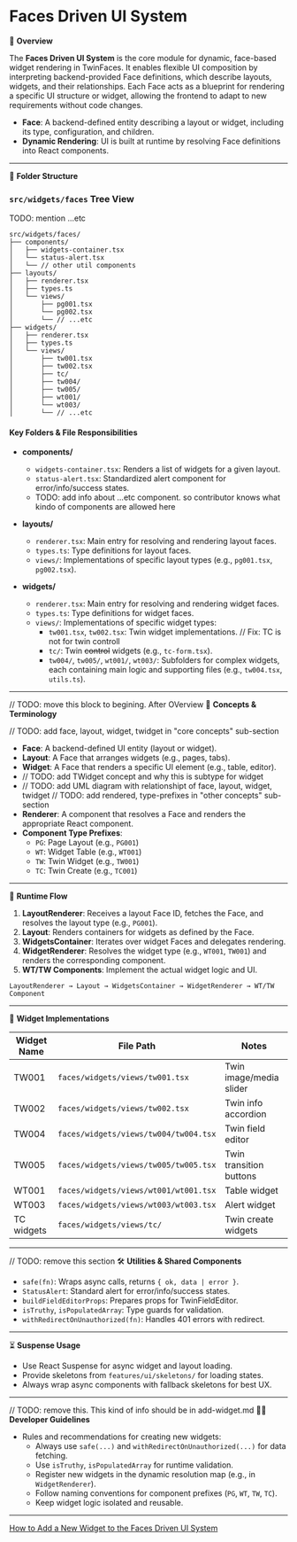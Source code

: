 # Faces Driven UI System

📖 **Overview**

The **Faces Driven UI System** is the core module for dynamic, face-based widget rendering in TwinFaces. It enables flexible UI composition by interpreting backend-provided Face definitions, which describe layouts, widgets, and their relationships. Each Face acts as a blueprint for rendering a specific UI structure or widget, allowing the frontend to adapt to new requirements without code changes.

- **Face**: A backend-defined entity describing a layout or widget, including its type, configuration, and children.
- **Dynamic Rendering**: UI is built at runtime by resolving Face definitions into React components.

---

📁 **Folder Structure**

### `src/widgets/faces` Tree View

TODO: mention ...etc

```
src/widgets/faces/
├── components/
│   ├── widgets-container.tsx
│   └── status-alert.tsx
│   └── // other util components
├── layouts/
│   ├── renderer.tsx
│   ├── types.ts
│   └── views/
│       ├── pg001.tsx
│       └── pg002.tsx
│       └── // ...etc
├── widgets/
│   ├── renderer.tsx
│   ├── types.ts
│   └── views/
│       ├── tw001.tsx
│       ├── tw002.tsx
│       ├── tc/
│       ├── tw004/
│       ├── tw005/
│       ├── wt001/
│       └── wt003/
│       └── // ...etc

```

#### Key Folders & File Responsibilities

- **components/**

  - `widgets-container.tsx`: Renders a list of widgets for a given layout.
  - `status-alert.tsx`: Standardized alert component for error/info/success states.
  - TODO: add info about ...etc component. so contributor knows what kindo of components are allowed here

- **layouts/**

  - `renderer.tsx`: Main entry for resolving and rendering layout faces.
  - `types.ts`: Type definitions for layout faces.
  - `views/`: Implementations of specific layout types (e.g., `pg001.tsx`, `pg002.tsx`).

- **widgets/**
  - `renderer.tsx`: Main entry for resolving and rendering widget faces.
  - `types.ts`: Type definitions for widget faces.
  - `views/`: Implementations of specific widget types:
    - `tw001.tsx`, `tw002.tsx`: Twin widget implementations.
      // Fix: TC is not for twin controll
    - `tc/`: Twin ~~control~~ widgets (e.g., `tc-form.tsx`).
    - `tw004/`, `tw005/`, `wt001/`, `wt003/`: Subfolders for complex widgets, each containing main logic and supporting files (e.g., `tw004.tsx`, `utils.ts`).

---

// TODO: move this block to begining. After OVerview
🧠 **Concepts & Terminology**

// TODO: add face, layout, widget, twidget in "core concepts" sub-section

- **Face**: A backend-defined UI entity (layout or widget).
- **Layout**: A Face that arranges widgets (e.g., pages, tabs).
- **Widget**: A Face that renders a specific UI element (e.g., table, editor).
- // TODO: add TWidget concept and why this is subtype for widget
- // TODO: add UML diagram with relationshipt of face, layout, widget, twidget
  // TODO: add rendered, type-prefixes in "other concepts" sub-section
- **Renderer**: A component that resolves a Face and renders the appropriate React component.
- **Component Type Prefixes**:
  - `PG`: Page Layout (e.g., `PG001`)
  - `WT`: Widget Table (e.g., `WT001`)
  - `TW`: Twin Widget (e.g., `TW001`)
  - `TC`: Twin Create (e.g., `TC001`)

---

🔄 **Runtime Flow**

1. **LayoutRenderer**: Receives a layout Face ID, fetches the Face, and resolves the layout type (e.g., `PG001`).
2. **Layout**: Renders containers for widgets as defined by the Face.
3. **WidgetsContainer**: Iterates over widget Faces and delegates rendering.
4. **WidgetRenderer**: Resolves the widget type (e.g., `WT001`, `TW001`) and renders the corresponding component.
5. **WT/TW Components**: Implement the actual widget logic and UI.

```
LayoutRenderer → Layout → WidgetsContainer → WidgetRenderer → WT/TW Component
```

---

🧩 **Widget Implementations**

| Widget Name | File Path                             | Notes                   |
| ----------- | ------------------------------------- | ----------------------- |
| TW001       | `faces/widgets/views/tw001.tsx`       | Twin image/media slider |
| TW002       | `faces/widgets/views/tw002.tsx`       | Twin info accordion     |
| TW004       | `faces/widgets/views/tw004/tw004.tsx` | Twin field editor       |
| TW005       | `faces/widgets/views/tw005/tw005.tsx` | Twin transition buttons |
| WT001       | `faces/widgets/views/wt001/wt001.tsx` | Table widget            |
| WT003       | `faces/widgets/views/wt003/wt003.tsx` | Alert widget            |
| TC widgets  | `faces/widgets/views/tc/`             | Twin create widgets     |

---

// TODO: remove this section
🛠️ **Utilities & Shared Components**

- `safe(fn)`: Wraps async calls, returns `{ ok, data | error }`.
- `StatusAlert`: Standard alert for error/info/success states.
- `buildFieldEditorProps`: Prepares props for TwinFieldEditor.
- `isTruthy`, `isPopulatedArray`: Type guards for validation.
- `withRedirectOnUnauthorized(fn)`: Handles 401 errors with redirect.

---

⏳ **Suspense Usage**

- Use React Suspense for async widget and layout loading.
- Provide skeletons from `features/ui/skeletons/` for loading states.
- Always wrap async components with fallback skeletons for best UX.

---

// TODO: remove this. This kind of info should be in add-widget.md
🧑‍💻 **Developer Guidelines**

- Rules and recommendations for creating new widgets:
  - Always use `safe(...)` and `withRedirectOnUnauthorized(...)` for data fetching.
  - Use `isTruthy`, `isPopulatedArray` for runtime validation.
  - Register new widgets in the dynamic resolution map (e.g., in `WidgetRenderer`).
  - Follow naming conventions for component prefixes (`PG`, `WT`, `TW`, `TC`).
  - Keep widget logic isolated and reusable.

---

[How to Add a New Widget to the Faces Driven UI System](add-widget.md)
